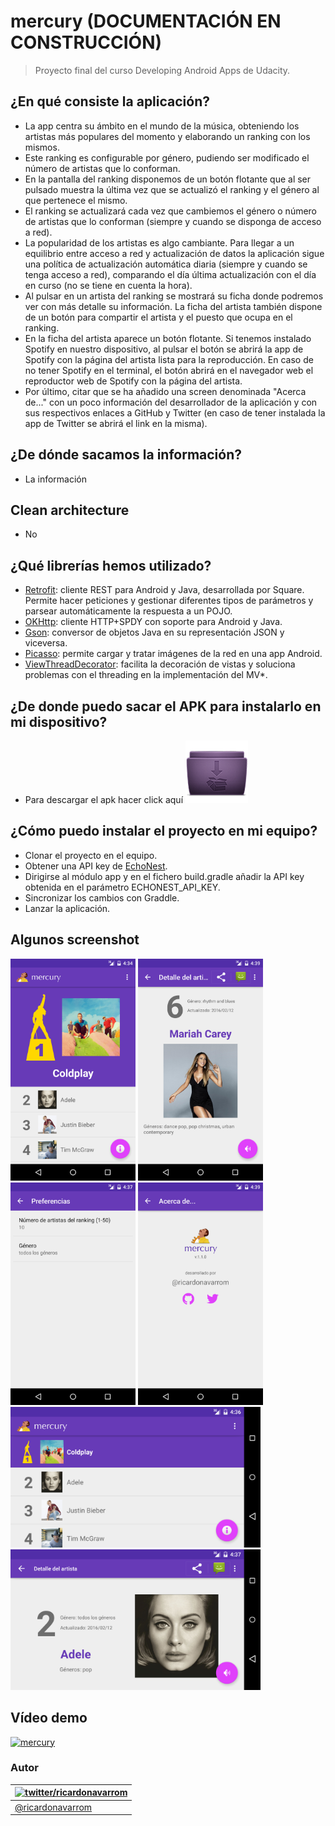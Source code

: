 mercury (DOCUMENTACIÓN EN CONSTRUCCIÓN)
======================

> Proyecto final del curso Developing Android Apps de Udacity.

## ¿En qué consiste la aplicación?
- La app centra su ámbito en el mundo de la música, obteniendo los artistas más populares del momento y elaborando un ranking con los mismos.
- Este ranking es configurable por género, pudiendo ser modificado el número de artistas que lo conforman.
- En la pantalla del ranking disponemos de un botón flotante que al ser pulsado muestra la última vez que se actualizó el ranking y el género al que pertenece el mismo.
- El ranking se actualizará cada vez que cambiemos el género o número de artistas que lo conforman (siempre y cuando se disponga de acceso a red).
- La popularidad de los artistas es algo cambiante. Para llegar a un equilibrio entre acceso a red y actualización de datos la aplicación sigue una política de actualización automática diaria (siempre y cuando se tenga acceso a red), comparando el día última actualización con el día en curso (no se tiene en cuenta la hora).
- Al pulsar en un artista del ranking se mostrará su ficha donde podremos ver con más detalle su información. La ficha del artista también dispone de un botón para compartir el artista y el puesto que ocupa en el ranking.
- En la ficha del artista aparece un botón flotante. Si tenemos instalado Spotify en nuestro dispositivo, al pulsar el botón se abrirá la app de Spotify con la página del artista lista para la reproducción. En caso de no tener Spotify en el terminal, el botón abrirá en el navegador web el reproductor web de Spotify con la página del artista.
- Por último, citar que se ha añadido una screen denominada "Acerca de..." con un poco información del desarrollador de la aplicación y con sus respectivos enlaces a GitHub y Twitter (en caso de tener instalada la app de Twitter se abrirá el link en la misma).

## ¿De dónde sacamos la información?
- La información 

## Clean architecture 
- No

## ¿Qué librerías hemos utilizado?
- <a href="http://square.github.io/retrofit" target="_blank">Retrofit</a>: cliente REST para Android y Java, desarrollada por Square. Permite hacer peticiones y gestionar diferentes tipos de parámetros y parsear automáticamente la respuesta a un POJO.
- <a href="http://square.github.io/okhttp" target="_blank">OKHttp</a>: cliente HTTP+SPDY con soporte para Android y Java.
- <a href="https://github.com/google/gson" target="_blank">Gson</a>: conversor de objetos Java en su representación JSON y viceversa.
- <a href="http://square.github.io/picasso" target="_blank">Picasso</a>: permite cargar y tratar imágenes de la red en una app Android.
- <a href="https://github.com/PaNaVTEC/ViewThreadDecorator" target="_blank">ViewThreadDecorator</a>: facilita la decoración de vistas y soluciona problemas con el threading en la implementación del MV*.

## ¿De donde puedo sacar el APK para instalarlo en mi dispositivo?
- Para descargar el apk hacer click aquí <a href="https://github.com/ricardonavarrom/mercury/blob/master/mercury.apk?raw=true"><img src="https://github.com/ricardonavarrom/mercury/blob/master/doc/download.png" alt="download mercury" width="100px" height="100px"/></a>

## ¿Cómo puedo instalar el proyecto en mi equipo?
- Clonar el proyecto en el equipo.
- Obtener una API key de <a href="https://developer.echonest.com/account/register" target="_blank">EchoNest</a>.
- Dirigirse al módulo app y en el fichero build.gradle añadir la API key obtenida en el parámetro ECHONEST_API_KEY.
- Sincronizar los cambios con Graddle.
- Lanzar la aplicación.

## Algunos screenshot
<img src="https://github.com/ricardonavarrom/mercury/blob/master/doc/screenshot1.png" width="200px" />
<img src="https://github.com/ricardonavarrom/mercury/blob/master/doc/screenshot2.png" width="200px" />
<img src="https://github.com/ricardonavarrom/mercury/blob/master/doc/screenshot3.png" width="200px" />
<img src="https://github.com/ricardonavarrom/mercury/blob/master/doc/screenshot4.png" width="200px" />
<img src="https://github.com/ricardonavarrom/mercury/blob/master/doc/screenshot5.png" width="400px" />
<img src="https://github.com/ricardonavarrom/mercury/blob/master/doc/screenshot6.png" width="400px" />

## Vídeo demo
<a href="http://www.youtube.com/watch?feature=player_embedded&v=hhVmuRycZME" target="_blank"><img src="http://img.youtube.com/vi/hhVmuRycZME/0.jpg" alt="mercury" width="400px" height="300px"/></a>

### Autor
| [![twitter/ricardonavarrom](https://avatars3.githubusercontent.com/u/2845589?v=3&s=70)](https://twitter.com/ricardonavarrom "Follow @ricardonavarrom on Twitter") |
|---|
| [@ricardonavarrom](https://twitter.com/ricardonavarrom) |